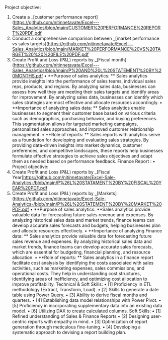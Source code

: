 Project objective:
1. Create a _[customer performance report](https://github.com/nitinnetavate/Excel---Sales_Analytics/blob/main/CUSTOMER%20PERFORMANCE%20REPORT%20PDF.pdf
2. Conduct a comprehensive comparison between _[market performance vs sales targets](https://github.com/nitinnetavate/Excel---Sales_Analytics/blob/main/MARKET%20PERFORMANCE%20VS%20TARGET%20%20%20FILE%20PDF.pdf
3. Create Profit and Loss (P&L) reports by _[Fiscal month].(https://github.com/nitinnetavate/Excel---Sales_Analytics/blob/main/P%20AND%20L%20STATEMENT%20BY%20MONTHS.pdf
•	**Purpose of sales analytics: ** Sales analytics provide insights into the performance of sales teams, individual sales reps, products, and regions. By analyzing sales data, businesses can assess how well they are meeting their sales targets and identify areas for improvement. By analyzing sales data, businesses can identify which sales strategies are most effective and allocate resources accordingly.
•	**Importance of analyzing sales data: ** Sales analytics enable businesses to segment their customer base based on various criteria such as demographics, purchasing behavior, and buying preferences. This segmentation allows for targeted marketing campaigns, personalized sales approaches, and improved customer relationship management.
•	**Role of reports: ** Sales reports with analytics serve as a foundation for developing and evaluating sales strategies. By providing data-driven insights into market dynamics, customer preferences, and competitive landscapes, these reports help businesses formulate effective strategies to achieve sales objectives and adapt them as needed based on performance feedback.
Finance Report :
•	Project objective:
1. Create Profit and Loss (P&L) reports by _[Fiscal Year]https://github.com/nitinnetavate/Excel-Sale-Analytics-/blob/main/P%26L%20STATAMENT%20BY%20FISCAL%20YEAR%20PDF.pdf
2. Create Profit and Loss (P&L) reports by _[Markets](https://github.com/nitinnetavate/Excel-Sale-Analytics-/blob/main/P%26L%20STATEMENT%20BY%20MARKET%20PDF.pdf
•	**Purpose of sales analytics: **Sales analytics provide valuable data for forecasting future sales revenue and expenses. By analyzing historical sales data and market trends, finance teams can develop accurate sales forecasts and budgets, helping businesses plan and allocate resources effectively.
•	**Importance of analyzing Finance data: ** Sales analytics provide valuable data for forecasting future sales revenue and expenses. By analyzing historical sales data and market trends, finance teams can develop accurate sales forecasts, which are essential for budgeting, financial planning, and resource allocation.
•	**Role of reports: ** Sales analytics in a finance report facilitate cost analysis by identifying the costs associated with sales activities, such as marketing expenses, sales commissions, and operational costs. They help in understanding cost structures, identifying areas of inefficiency, and optimizing cost allocation to improve profitability.
Technical & Soft Skills:
•	[1] Proficiency in ETL methodology (Extract, Transform, Load).
•	[2] Skills to generate a date table using Power Query.
•	[3] Ability to derive fiscal months and quarters.
•	[4] Establishing data model relationships with Power Pivot.
•	[5] Proficiency in incorporating supplementary data into an existing data model.
•	[6] Utilizing DAX to create calculated columns.
Soft Skills:
•	[1] Refined understanding of Sales & Finance Reports
•	[2] Designing user-centric reports with empathy in mind.
•	[3] Optimization of report generation through meticulous fine-tuning.
•	[4] Developing a systematic approach to devising a report building plan.
